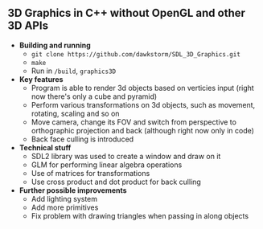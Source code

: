 
## 3D Graphics in C++ without OpenGL and other 3D APIs

- **Building and running**
	- ```git clone https://github.com/dawkstorm/SDL_3D_Graphics.git```
	-  ``` make ```
	- Run in ```/build```, ```graphics3D```
- **Key features**
	- Program is able to render 3d objects based on verticies input (right now there's only a cube and pyramid)
	- Perform various transformations on 3d objects, such as movement, rotating, scaling and so on
	- Move camera, change its FOV and switch from perspective to orthographic projection and back (although right now only in code)
	- Back face culling is introduced
- **Technical stuff**
	- SDL2 library was used to create a window and draw on it
	- GLM for performing linear algebra operations
	- Use of matrices for transformations 
	- Use cross product and dot product for back culling
- **Further possible improvements**
	- Add lighting system
	- Add more primitives
	- Fix problem with drawing triangles when passing in along objects